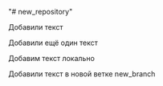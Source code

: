 "# new_repository" 

Добавили текст

Добавили ещё один текст

Добавим текст локально 

Добавили текст в новой ветке new_branch